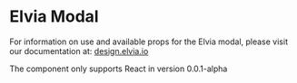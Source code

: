 # Elvia Modal

For information on use and available props for the Elvia modal, please visit our documentation at:
<a href="https://design.elvia.io/components/modal#Overview">design.elvia.io</a>

The component only supports React in version 0.0.1-alpha
